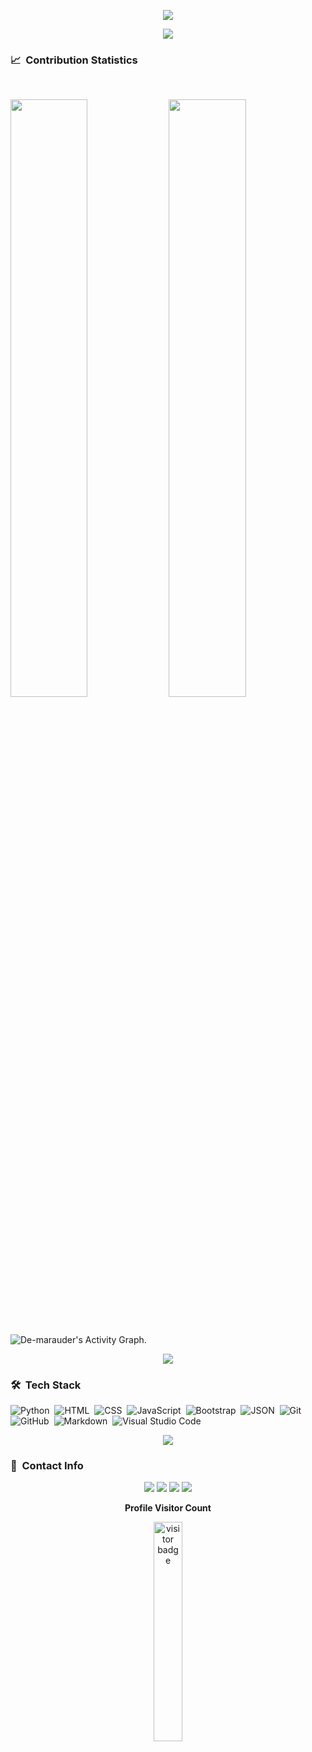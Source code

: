 <!-- <p align="center"><img src="animation.gif" width="35%"></p> -->

<p align="center">
<img src="https://readme-typing-svg.herokuapp.com?font=Architects+Daughter&center=true&vCenter=true&duration=3000&color=%2338C2FF&size=40&height=200&width=800&lines=Heyyy!+I'm+De'marauder+%3C3;Fullstack+developer;freelancer;Welcome+to+my+profile+!">
</p>
<!-- "https://readme-typing-svg.herokuapp.com?font=Architects+Daughter&center=true&vCenter=true&duration=3000&color=%2338C2FF&size=40&height=200&width=800&lines=Heyyy!+I'm+De'marauder+%3C3;Full stack+developer;freelancer;Welcome+to+my+profile+!" -->
<p  align="center">
<img src="https://user-images.githubusercontent.com/73097560/115834477-dbab4500-a447-11eb-908a-139a6edaec5c.gif">             
<br>

### 📈 &nbsp;Contribution Statistics

<br/>
<p align="left">
  <img width="49.5%" src="https://github-readme-stats.vercel.app/api?username=de-marauder&show_icons=true&theme=blueberry&hide_border=true" />
    <img width="49.5%" src="https://github-readme-streak-stats.herokuapp.com/?user=de-marauder&theme=blueberry&hide_border=true" />
</p>
<br>

![De-marauder's Activity Graph](https://activity-graph.herokuapp.com/graph?username=de-marauder&custom_title=De-marauder's%20Contribution%20Graph&theme=react-dark&bg_color=1a2d3d&hide_border=true&line=6dbef7&point=add7ff&color=27e8a7).

<p  align="center">
<img src="https://user-images.githubusercontent.com/73097560/115834477-dbab4500-a447-11eb-908a-139a6edaec5c.gif">             
<br>

### 🛠 &nbsp;Tech Stack

![Python](https://img.shields.io/badge/-Python-05122A?style=flat&logo=python)&nbsp;
![HTML](https://img.shields.io/badge/-HTML-05122A?style=flat&logo=HTML5)&nbsp;
![CSS](https://img.shields.io/badge/-CSS-05122A?style=flat&logo=CSS3&logoColor=1572B6)&nbsp;
![JavaScript](https://img.shields.io/badge/-JavaScript-05122A?style=flat&logo=javascript)&nbsp;
![Bootstrap](https://img.shields.io/badge/-Bootstrap-05122A?style=flat&logo=bootstrap&logoColor=563D7C)&nbsp;
![JSON](https://img.shields.io/badge/-JSON-05122A?style=flat&logo=json&logoColor=000000)&nbsp;
![Git](https://img.shields.io/badge/-Git-05122A?style=flat&logo=git)&nbsp;
![GitHub](https://img.shields.io/badge/-GitHub-05122A?style=flat&logo=github)&nbsp;
![Markdown](https://img.shields.io/badge/-Markdown-05122A?style=flat&logo=markdown)&nbsp;
![Visual Studio Code](https://img.shields.io/badge/-Visual%20Studio%20Code-05122A?style=flat&logo=visual-studio-code&logoColor=007ACC)&nbsp;
<!-- ![Flask](https://img.shields.io/badge/-Flask-05122A?style=flat&logo=flask)&nbsp; -->
<!-- ![PostgreSQL](https://img.shields.io/badge/-PostgreSQL-05122A?style=flat&logo=postgresql&logoColor=336791)&nbsp; -->
<!-- ![MySQL](https://img.shields.io/badge/-MySQL-05122A?style=flat&logo=mysql&logoColor=4479A1)&nbsp; -->

<p  align="center">
<img src="https://user-images.githubusercontent.com/73097560/115834477-dbab4500-a447-11eb-908a-139a6edaec5c.gif">             
<br>

### :link: &nbsp;Contact Info

<p align="center">
<a href="https://de-marauder.vercel.app"><img src="https://img.shields.io/badge/-website-3423A6?style=for-the-badge&logo=Google-Chrome&logoColor=white"/></a>
<a href="https://www.linkedin.com/in/obiajulu-ezike/"><img src="https://img.shields.io/badge/-Linkedin-3423A6?style=for-the-badge&logo=Linkedin&logoColor=blue"/></a>
<a href="https://github.com/de-marauder"><img src="https://img.shields.io/badge/-Github-3423A6?style=for-the-badge&logo=Github&logoColor=black"/></a>
<a href="https://www.fiverr.com/share/2ymygX"><img src="https://img.shields.io/badge/-Fiverr-3423A6?style=for-the-badge&logo=fiverr&logoColor=white"/></a>

</p>

<p align="center">
  <b>Profile Visitor Count</b>
<!--   <img src="Hi.gif" width="30px"> -->
</p>
<p align="center"><img src="https://profile-counter.glitch.me/%7Bde-marauder%7D/count.svg" alt="visitor badge" width="30%"></p>
